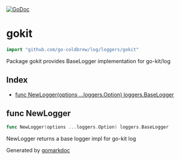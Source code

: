 <!-- Code generated by gomarkdoc. DO NOT EDIT -->

[![GoDoc](https://img.shields.io/badge/pkg.go.dev-doc-blue)](http://pkg.go.dev/github.com/go-coldbrew/log)

# gokit

```go
import "github.com/go-coldbrew/log/loggers/gokit"
```

Package gokit provides BaseLogger implementation for go\-kit/log

## Index

- [func NewLogger(options ...loggers.Option) loggers.BaseLogger](<#func-newlogger>)


## func NewLogger

```go
func NewLogger(options ...loggers.Option) loggers.BaseLogger
```

NewLogger returns a base logger impl for go\-kit log



Generated by [gomarkdoc](<https://github.com/princjef/gomarkdoc>)
